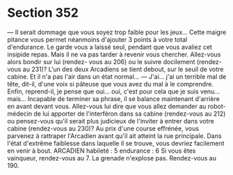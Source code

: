 # Section 352

— Il serait dommage que vous soyez trop faible pour les jeux...
Cette maigre pitance vous permet néanmoins d'ajouter 3 points à
votre total d'endurance. Le garde vous a laissé seul, pendant
que vous avaliez cet insipide repas. Mais il ne va pas tarder à
revenir vous chercher. Allez-vous alors bondir sur lui (rendez-
vous au 206) ou le suivre docilement (rendez-vous au 231)?
L'un des deux Arcadiens se tient debout, sur le seuil de votre
cabine. Et il n'a pas l'air dans un état normal...
— J'ai... j'ai un terrible mal de tête, dit-il, d'une voix si pâteuse
que vous avez du mal à le comprendre. Enfin, reprend-il, je
pense que oui... oui, c'est pour cela que je suis venu... mais...
Incapable de terminer sa phrase, il se balance maintenant
d'arrière en avant devant vous. Allez-vous lui dire que vous allez
demander au robot-médecin de lui apporter de l'interféron dans
sa cabine (rendez-vous au 212) ou pensez-vous qu'il serait plus
judicieux de l'inviter à entrer dans votre cabine (rendez-vous au
230)?
Au prix d'une course effrénée, vous parvenez à rattraper
l'Arcadien avant qu'il ait atteint la rue principale. Dans l'état
d'extrême faiblesse dans laquelle il se trouve, vous devriez
facilement en venir à bout.
ARCADIEN habileté : 5 endurance : 6
Si vous êtes vainqueur, rendez-vous au 7.
La grenade n'explose pas. Rendez-vous au 190.